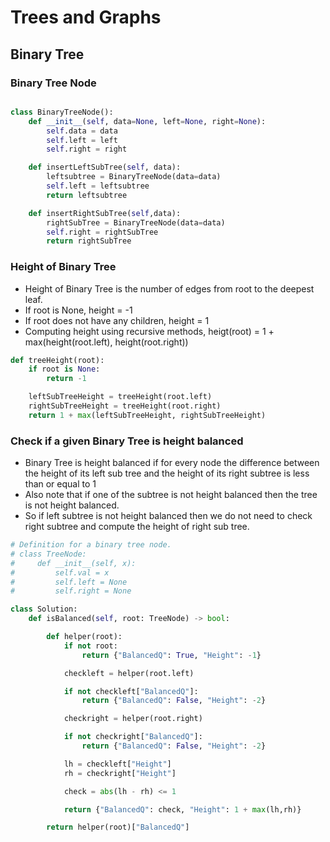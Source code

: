 # Trees and Graphs

## Binary Tree

### Binary Tree Node

```python

class BinaryTreeNode():
    def __init__(self, data=None, left=None, right=None):
        self.data = data
        self.left = left
        self.right = right

    def insertLeftSubTree(self, data):
        leftsubtree = BinaryTreeNode(data=data)
        self.left = leftsubtree
        return leftsubtree

    def insertRightSubTree(self,data):
        rightSubTree = BinaryTreeNode(data=data)
        self.right = rightSubTree
        return rightSubTree
```

### Height of Binary Tree

- Height of Binary Tree is the number of edges from root to the deepest leaf.
- If root is None, height = -1
- If root does not have any children, height = 1
- Computing height using recursive methods, heigt(root) = 1 + max(height(root.left), height(root.right))

```python
def treeHeight(root):
    if root is None:
        return -1

    leftSubTreeHeight = treeHeight(root.left)
    rightSubTreeHeight = treeHeight(root.right)
    return 1 + max(leftSubTreeHeight, rightSubTreeHeight)
```

### Check if a given Binary Tree is height balanced

- Binary Tree is height balanced if for every node the difference between the height of its left sub tree and the height of its right subtree is less than or equal to 1
- Also note that if one of the subtree is not height balanced then the tree is not height balanced.
- So if left subtree is not height balanced then we do not need to check right subtree and compute the height of right sub tree.

```python
# Definition for a binary tree node.
# class TreeNode:
#     def __init__(self, x):
#         self.val = x
#         self.left = None
#         self.right = None

class Solution:
    def isBalanced(self, root: TreeNode) -> bool:

        def helper(root):
            if not root:
                return {"BalancedQ": True, "Height": -1}

            checkleft = helper(root.left)

            if not checkleft["BalancedQ"]:
                return {"BalancedQ": False, "Height": -2}

            checkright = helper(root.right)

            if not checkright["BalancedQ"]:
                return {"BalancedQ": False, "Height": -2}

            lh = checkleft["Height"]
            rh = checkright["Height"]

            check = abs(lh - rh) <= 1

            return {"BalancedQ": check, "Height": 1 + max(lh,rh)}

        return helper(root)["BalancedQ"]
```

